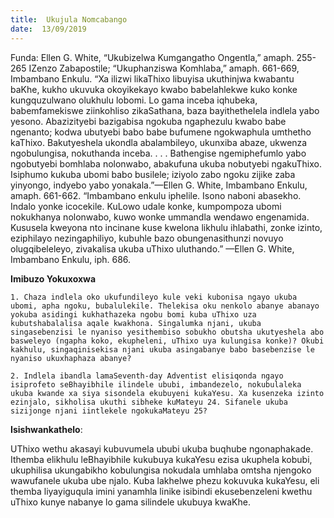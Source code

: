```yaml
---
title:  Ukujula Nomcabango
date:  13/09/2019
---
```


Funda: Ellen G. White, “Ukubizelwa Kumgangatho Ongentla,” amaph. 255-265 IZenzo Zabapostile; “Ukuphanziswa Komhlaba,” amaph. 661-669, Imbambano Enkulu.   “Xa ilizwi likaThixo libuyisa ukuthinjwa kwabantu baKhe, kukho ukuvuka okoyikekayo kwabo babelahlekwe kuko konke kungquzulwano olukhulu lobomi. Lo gama inceba iqhubeka, babemfamekiswe ziinkohliso zikaSathana, baza bayithethelela indlela yabo yesono. Abazizityebi bazigabisa ngokuba ngaphezulu kwabo babe ngenanto; kodwa ubutyebi babo babe bufumene ngokwaphula umthetho kaThixo. Bakutyeshela ukondla abalambileyo, ukunxiba abaze, ukwenza ngobulungisa, nokuthanda inceba. . . . Bathengise ngemiphefumlo yabo ngobutyebi bomhlaba nolonwabo, abakufuna ukuba nobutyebi ngakuThixo. Isiphumo kukuba ubomi babo busilele; iziyolo zabo ngoku zijike zaba yinyongo, indyebo yabo yonakala.”—Ellen G. White, Imbambano Enkulu, amaph. 661-662.  “Imbambano enkulu iphelile. Isono naboni abasekho. Indalo yonke icocekile. KuLowo udale konke, kumpompoza ubomi nokukhanya nolonwabo, kuwo wonke ummandla wendawo engenamida. Kususela kweyona nto incinane kuse kwelona likhulu ihlabathi, zonke izinto, eziphilayo nezingaphiliyo, kubuhle bazo obungenasithunzi novuyo olugqibeleleyo, zivakalisa ukuba uThixo uluthando.” —Ellen G. White, Imbambano Enkulu, iph. 686.

**Imibuzo Yokuxoxwa**

`1. Chaza indlela oko ukufundileyo kule veki kubonisa ngayo ukuba ubomi, apha ngoku, bubalulekile. Thelekisa oku nenkolo abanye abanayo yokuba asidingi kukhathazeka ngobu bomi kuba uThixo uza kubutshabalalisa aqale kwakhona. Singalumka njani, ukuba singasebenzisi le nyaniso yesithembiso sobukho obutsha ukutyeshela abo basweleyo (ngapha koko, ekupheleni, uThixo uya kulungisa konke)? Okubi kakhulu, singaqinisekisa njani ukuba asingabanye babo basebenzise le nyaniso ukuxhaphaza abanye?`

`2. Indlela ibandla lamaSeventh-day Adventist elisiqonda ngayo isiprofeto seBhayibhile ilindele ububi, imbandezelo, nokubulaleka ukuba kwande xa siya sisondela ekubuyeni kukaYesu. Xa kusenzeka izinto ezinjalo, sikholisa ukuthi sibheke kuMateyu 24. Sifanele ukuba sizijonge njani iintlekele ngokukaMateyu 25?`

**Isishwankathelo**:

UThixo wethu akasayi kubuvumela ububi ukuba buqhube ngonaphakade. Ithemba elikhulu leBhayibhile kukubuya kukaYesu ezisa ukuphela kobubi, ukuphilisa ukungabikho kobulungisa nokudala umhlaba omtsha njengoko wawufanele ukuba ube njalo. Kuba lakhelwe phezu kokuvuka kukaYesu, eli themba liyayiguqula imini yanamhla linike isibindi ekusebenzeleni kwethu uThixo kunye nabanye lo gama silindele ukubuya kwaKhe.